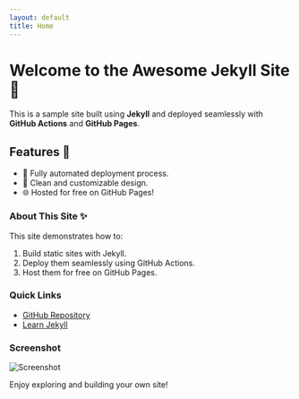 ```yaml
---
layout: default
title: Home
---
```


# Welcome to the Awesome Jekyll Site 🚀

This is a sample site built using **Jekyll** and deployed seamlessly with **GitHub Actions** and **GitHub Pages**.

## Features 🎉
- 🚦 Fully automated deployment process.
- 🎨 Clean and customizable design.
- 🌐 Hosted for free on GitHub Pages!

### About This Site ✨
This site demonstrates how to:
1. Build static sites with Jekyll.
2. Deploy them seamlessly using GitHub Actions.
3. Host them for free on GitHub Pages.

### Quick Links
- [GitHub Repository](https://github.com/deep-security-dev/awesome-jekyll-site)
- [Learn Jekyll](https://jekyllrb.com/)

### Screenshot
![Screenshot](assets/sample.png) <!-- Add a valid image path -->

Enjoy exploring and building your own site!
